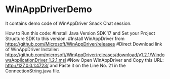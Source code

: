# WinAppDriverDemo
It contains demo code of WinAppDriver Snack Chat session. 

How to Run this code: 
#Install Java Version SDK 17 and Set your Project Structure SDK to this version. 
#Install WinAppDriver from https://github.com/Microsoft/WinAppDriver/releases
#Direct Download link of WinAppDriver Installer: https://github.com/microsoft/WinAppDriver/releases/download/v1.2.1/WindowsApplicationDriver_1.2.1.msi
#Now Open WinAppDriver and Copy this URL: http://127.0.0.1:4723/ and Paste it on the Line No. 21 in the ConnectionString.java file.  
